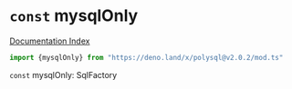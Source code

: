 # `const` mysqlOnly

[Documentation Index](../README.md)

```ts
import {mysqlOnly} from "https://deno.land/x/polysql@v2.0.2/mod.ts"
```

`const` mysqlOnly: SqlFactory

